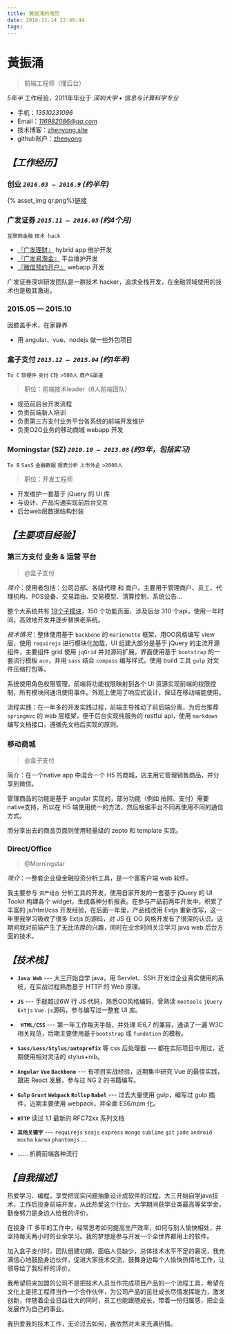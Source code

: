 ```yaml
---
title: 黄振涌的简历
date: 2016-11-14 22:46:44
tags:
---
```

黃振涌
===
> 前端工程师（懂后台）

*5年半* 工作经验，2011年毕业于 *深圳大学 • 信息与计算科学专业*

- 手机：*13510231096* 
- Email：*116982086@qq.com* &nbsp;&nbsp;&nbsp;
- 技术博客：[zhenyong.site](http://zhenyong.site)
- github账户：[zhenyong](https://github.com/zhenyong)

## *【工作经历】*

### 创业 *`2016.03 — 2016.9`* *(约半年)*


{% asset_img qr.png%}[链接](http://www.flowersing.cn/site/product?id=1)


### 广发证券 *`2015.11 — 2016.03`* *(约4个月)*

`互联网金融` `技术 hack`

- [『广发理财』](https://itunes.apple.com/cn/app/guang-fa-li-cai-guang-fa-zheng/id1061910066) hybrid app 维护开发
- [『广发易淘金』](https://ir.gf.com.cn/) 平台维护开发
- [『微信预约开户』](https://yy.gfgroup.com.hk/#/entry) webapp 开发

广发证券深圳研发团队是一群技术 hacker，追求全栈开发，在金融领域使用的技术也是极其激进。

### 2015.05 — 2015.10

因膝盖手术，在家静养

- 用 angular、vue、nodejs 做一些外包项目

### 盒子支付 *`2013.12 — 2015.04`* *(约1年半)*

`To C` `软硬件` `支付` `C轮` `>500人` `商户&渠道`

> 职位：前端技术leader（6人前端团队）

* 规范前后台开发流程
* 负责前端新人培训
* 负责第三方支付业务平台各系统的前端开发维护
* 负责O2O业务的移动商城 webapp 开发

### Morningstar (SZ) *`2010.10 — 2013.08`* *(约3年，包括实习)*

`To B` `SasS` `金融数据` `报表分析` `上市外企` `>2000人`

> 职位：开发工程师

* 开发维护一套基于 jQuery 的 UI 库
* 与设计、产品沟通实现前后台交互
* 后台web层数据结构封装


## *【主要项目经验】*

### 第三方支付 业务 & 运营 平台
>@盒子支付

*简介*：使用者包括：公司总部、各级代理 和 商户。主要用于管理商户、员工、代理机构、POS设备、交易路由、交易模型、清算控制、系统公告...

整个大系统共有 [19个子模块](http://ww3.sinaimg.cn/large/68ef88dagw1ev81fikbn2j209813stbf.jpg)，150 个功能页面、涉及后台 310 个api，使用一年时间，高效地开发并逐步替换老系统。

*技术情况*：整体使用基于 `backbone` 的 `marionette` 框架，用OO风格编写 view 层，使用 `requirejs` 进行模块化加载，UI 组建大部分是基于 jQuery 的主流开源组件，主要组件 grid 使用 `jqGrid` 并对源码扩展。界面使用基于 `bootstrap` 的一套流行模板 `ace`，并用 `sass` 结合 `compass` 编写样式。使用 build 工具 `gulp` 对文件压缩打包等。

系统使用角色权限管理，前端将功能权限映射到各个 UI 资源实现前端的权限控制，所有模块间通讯使用事件。外观上使用了响应式设计，保证在移动端能使用。

流程实践：在一年多的开发实践过程，前端主导推动了前后端分离，为后台推荐 `springmvc` 的 web 层框架，便于后台实现纯服务的 restful api，使用 `markdown` 编写文档接口，遵循先文档后实现的原则。

### 移动商城
>@盒子支付

简介：在一个native app 中混合一个 H5 的商城，店主用它管理销售商品，并分享到微信。

管理商品的功能是基于 angular 实现的，部分功能（例如 拍照、支付）需要native支持，所以在 H5 端使用统一的方法，然后根据平台不同再使用不同的通信方式。

而分享出去的商品页面则使用轻量级的 zepto 和 template 实现。

### Direct/Office
> @Morningstar

*简介*：一整套企业级金融投资分析工具，是一个富客户端 web 软件。

我主要参与 `资产组合` 分析工具的开发，使用自家开发的一套基于 jQuery 的 UI Tookit 构建各个 widget，生成各种分析报表。在参与产品前两年开发中，积累了丰富的 js/html/css 开发经验，在后面一年里，产品线改用 Extjs 重新改写，这一年里我学习吸收了很多 Extjs 的源码，对 JS 在 OO 风格开发有了很深的认识。这期间我对前端产生了无比浓厚的兴趣，同时在业余时间关注学习 java web 后台方面的技术。


## *【技术栈】*

- **`Java Web`** --- 大三开始自学 java，用 Servlet、SSH 开发过企业真实使用的系统，在实战过程熟悉基于 HTTP 的 Web 原理。

- **`JS`** --- 手敲超过6W 行 JS 代码，熟悉OO风格编码，曾熟读 `mootools` `jQuery` `Extjs` `Vue.js`源码，参与编写过一整套 UI 库。

- **` HTML/CSS`** --- 第一年工作每天手敲，并处理 IE6,7 的兼容，通读了一遍 W3C 相关规范，后期主要使用基于`bootstrap` 或 `fundation` 的模板。

- **`Sass/Less/Stylus/autoprefix`** 等 css 后处理器 --- 都在实际项目中用过，近期使用相对灵活的 stylus+nib。

- **`Angular` `Vue` `Backbone`** --- 有项目实战经验，近期集中研究 Vue 的最佳实践，跟进 React 发展，参与过 NG 2 的书籍编写。

- **`Gulp` `Grunt` `Webpack` `Rollup` `Babel`** --- 过去大量使用 gulp，编写过 gulp 插件，近期主要使用 webpack，并全面 ES6/npm 化。

- **`HTTP`** 读过 1.1 最新的 RFC72xx 系列文档

- **`其他关键字`** --- `requirejs` `seajs` `express` `mongo` `sublime` `git` `jade` `android` `mocha` `karma` `phantomjs` ...

- ...... 折腾前端各种流行

## *【自我描述】*

热爱学习、编程，享受把现实问题抽象设计成软件的过程，大三开始自学java技术，工作后投身前端开发，从此热爱这个行业。大学期间获学业类最高等奖学金，勤奋努力是身边人给我的评价。

在投身 IT 多年的工作中，经常思考如何提高生产效率，如何与别人愉快相处，并坚持每天两小时的业余学习。我的梦想是参与开发一个全世界都用上的软件。

加入盒子支付时，团队组建初期，面临人员缺少，总体技术水平不足的窘况，我充满信心地鼓励身边伙伴，促进大家技术交流，鼓舞身边每个人愉快热情地工作，让领导给了我标杆的评价。

我希望将来加盟的公司不是把技术人员当作完成项目产品的一个流程工具，希望在文化上是把工程师当作一个合作伙伴，为公司产品的茁壮成长尽情发挥能力，激发创新，伴随着企业日益壮大的同时，员工也能跟随成长，带着一份归属感，把企业发展作为自己的事业。  

我热爱我的技术工作，无论过去如何，我依然对未来充满热情。
